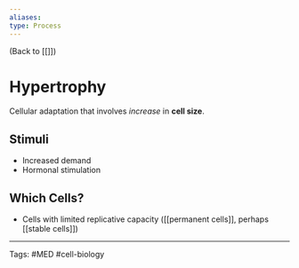 ```yaml
---
aliases: 
type: Process
---
```


(Back to [[]])

# Hypertrophy

Cellular adaptation that involves _increase_ in **cell size**.
## Stimuli
- Increased demand
- Hormonal stimulation
## Which Cells?
- Cells with limited replicative capacity ([[permanent cells]], perhaps [[stable cells]])

---
Tags: #MED #cell-biology 